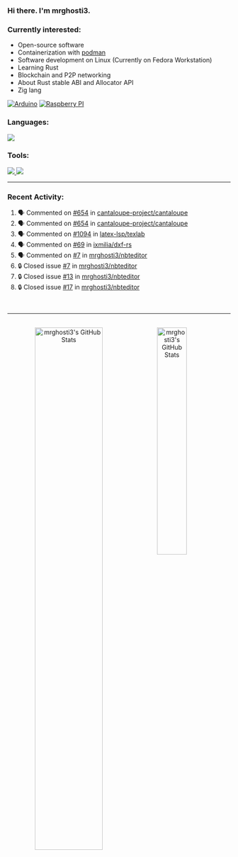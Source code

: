### Hi there. I'm mrghosti3.

### Currently interested:

- Open-source software
- Containerization with [podman](https://podman.io/)
- Software development on Linux (Currently on Fedora Workstation)
- Learning Rust
- Blockchain and P2P networking
- About Rust stable ABI and Allocator API
- Zig lang

[![Arduino](https://skillicons.dev/icons?i=arduino)](https://www.arduino.cc/)
[![Raspberry PI](https://skillicons.dev/icons?i=raspberrypi)](https://www.raspberrypi.com/)

### Languages:

<a href="https://github.com/tandpfun/skill-icons">
    <img src="https://skillicons.dev/icons?i=c,rust,py,java,lua,vue,js,scss">
</a>

### Tools:

<a href="https://github.com/tandpfun/skill-icons">
    <img src="https://skillicons.dev/icons?theme=light&i=linux,github,gitlab,bash">
    <img src="https://skillicons.dev/icons?i=git,neovim,androidstudio,godot,blender,octave">
</a>

---

### Recent Activity:

<!--START_SECTION:activity-->
1. 🗣 Commented on [#654](https://github.com/cantaloupe-project/cantaloupe/issues/654#issuecomment-2263326271) in [cantaloupe-project/cantaloupe](https://github.com/cantaloupe-project/cantaloupe)
2. 🗣 Commented on [#654](https://github.com/cantaloupe-project/cantaloupe/issues/654#issuecomment-2262566785) in [cantaloupe-project/cantaloupe](https://github.com/cantaloupe-project/cantaloupe)
3. 🗣 Commented on [#1094](https://github.com/latex-lsp/texlab/issues/1094#issuecomment-2260970342) in [latex-lsp/texlab](https://github.com/latex-lsp/texlab)
4. 🗣 Commented on [#69](https://github.com/ixmilia/dxf-rs/issues/69#issuecomment-2254184653) in [ixmilia/dxf-rs](https://github.com/ixmilia/dxf-rs)
5. 🗣 Commented on [#7](https://github.com/mrghosti3/nbteditor/issues/7#issuecomment-2142995668) in [mrghosti3/nbteditor](https://github.com/mrghosti3/nbteditor)
6. 🔒 Closed issue [#7](https://github.com/mrghosti3/nbteditor/issues/7) in [mrghosti3/nbteditor](https://github.com/mrghosti3/nbteditor)
7. 🔒 Closed issue [#13](https://github.com/mrghosti3/nbteditor/issues/13) in [mrghosti3/nbteditor](https://github.com/mrghosti3/nbteditor)
8. 🔒 Closed issue [#17](https://github.com/mrghosti3/nbteditor/issues/17) in [mrghosti3/nbteditor](https://github.com/mrghosti3/nbteditor)
<!--END_SECTION:activity-->

<br />

---

<br />

<div align="center">
    <a href="#x">
        <img
            align="left"
            width="55%"
            alt="mrghosti3's GitHub Stats"
            src="https://github-readme-stats.vercel.app/api?username=mrghosti3&show_icons=true&theme=tokyonight&count_private=true&bg_color=3A5D37&text_color=FAC860&icon_color=E75A7C"
        />
    </a>
    <a href="#x">
        <img
            align="left"
            width="36.25%"
            alt="mrghosti3's GitHub Stats"
            src="https://github-readme-stats.vercel.app/api/top-langs/?username=mrghosti3&layout=compact&theme=tokyonight&langs_count=8&bg_color=2B4D28&text_color=FAC860"
        />
    </a>
</div>
